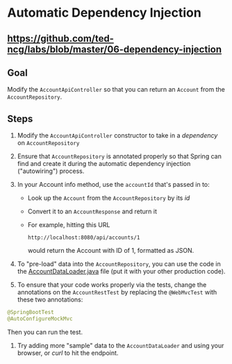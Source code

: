 # Automatic Dependency Injection

## https://github.com/ted-ncg/labs/blob/master/06-dependency-injection

## Goal

Modify the `AccountApiController` so that you can return an `Account` from the `AccountRepository`.

## Steps

1. Modify the `AccountApiController` constructor to take in a *dependency* on `AccountRepository`

1. Ensure that `AccountRepository` is annotated properly so that Spring can find and create it during the automatic dependency injection ("autowiring") process.

1. In your Account info method, use the `accountId` that's passed in to:

    * Look up the `Account` from the `AccountRepository` by its *id*
    
    * Convert it to an `AccountResponse` and return it

    * For example, hitting this URL
    
      `http://localhost:8080/api/accounts/1`
    
      would return the Account with ID of 1, formatted as JSON.

1. To "pre-load" data into the `AccountRepository`, you can use the code in the [AccountDataLoader.java](https://github.com/ted-ncg/labs/blob/master/AccountDataLoader.java) file (put it with your other production code).

1. To ensure that your code works properly via the tests, change the annotations on the `AccountRestTest` by replacing the `@WebMvcTest` with these two annotations:

  ```java
  @SpringBootTest
  @AutoConfigureMockMvc
  ```
  
  Then you can run the test.

1. Try adding more "sample" data to the `AccountDataLoader` and using your browser, or *curl* to hit the endpoint.
